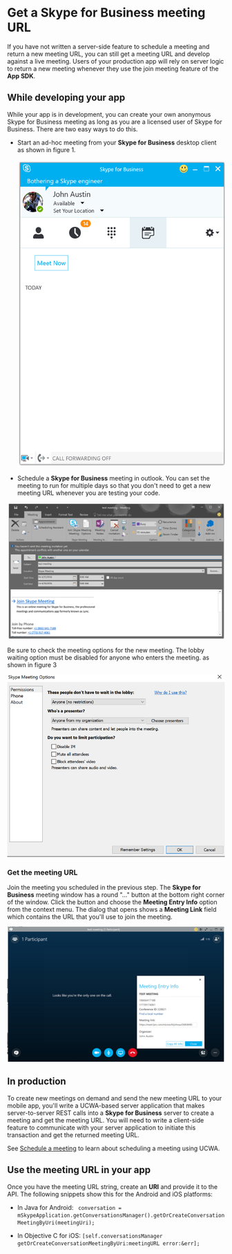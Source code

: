 # Get a Skype for Business meeting URL
If you have not written a server-side feature to schedule a meeting and return a new meeting URL, you can
still get a meeting URL and develop against a live meeting. Users of your production app will rely on server
logic to return a new meeting whenever they use the join meeting feature of the **App SDK**.


## While developing your app
While your app is in development, you can create your own anonymous Skype for Business meeting as long as you are
a licensed user of Skype for Business. There are two easy ways to do this.

* Start an ad-hoc meeting from your **Skype for Business** desktop client as shown in figure 1. 

  ![Meet Now button on the Skype for Business client](images/meetnow.PNG "Figure 1. Meet Now button on the Skype for Business client")

* Schedule a **Skype for Business** meeting in outlook. You can set the meeting to run for multiple
days so that you don't need to get a new meeting URL whenever you are testing your code.

 ![Schedule a meeting in Outlook](images/outlookmeeting.PNG "Figure 2. Schedule a meeting in Outlook")
 
Be sure to check the meeting options for the new meeting. The lobby waiting option must be disabled for anyone who enters the meeting.
as shown in figure 3

  ![Set meeting options](images/meetingoptions.PNG "Figure 3. set meeting options")


                                                                                 
 ### Get the meeting URL
 
 Join the meeting you scheduled in the previous step. The **Skype for Business** meeting window has a  round "..." button at the 
 bottom right corner of the window. Click the button and choose the **Meeting Entry Info** option from the 
 context menu. The dialog that opens shows a **Meeting Link** field which contains the URL that you'll use to join the
 meeting.  
 
 ![Get the meeting URL from the meeting window](images/entryinfo.PNG "Figure 4. Get the meeting URL from the meeting window")
 
 
 ## In production
 
 To create new meetings on demand and send the new meeting URL to your mobile app, you'll 
 write a UCWA-based server application that makes server-to-server REST calls into a **Skype for Business** server
 to create a meeting and get the meeting URL. You will need to write a client-side feature to
 communicate with your server application to initiate this transaction and get the
 returned meeting URL.
 
 See [Schedule a meeting](https://ucwa.skype.com/documentation/KeyTasks-OnlineMeeting-ScheduleMeeting ) to learn about scheduling a meeting using UCWA.
 
 ## Use the meeting URL in your app
 
 Once you have the meeting URL string, create an **URI** and provide it to the API. The following snippets show this for the Android and iOS platforms:

- In Java for Android:   ``` conversation = mSkypeApplication.getConversationsManager().getOrCreateConversationMeetingByUri(meetingUri);```

- In Objective C for iOS: ```[self.conversationsManager getOrCreateConversationMeetingByUri:meetingURL error:&err];```

